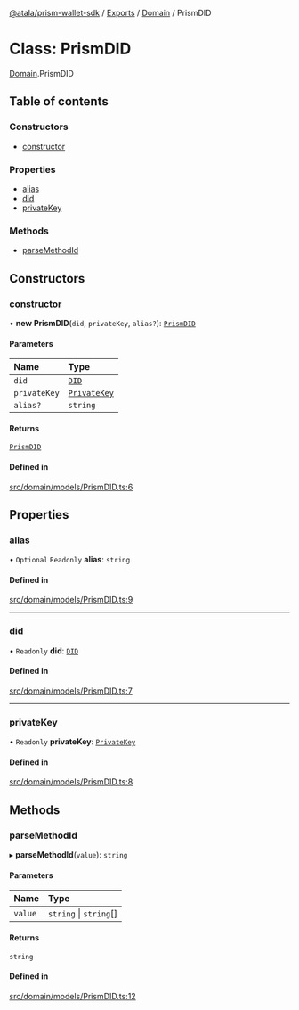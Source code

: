 [@atala/prism-wallet-sdk](../README.md) / [Exports](../modules.md) / [Domain](../modules/Domain.md) / PrismDID

# Class: PrismDID

[Domain](../modules/Domain.md).PrismDID

## Table of contents

### Constructors

- [constructor](Domain.PrismDID.md#constructor)

### Properties

- [alias](Domain.PrismDID.md#alias)
- [did](Domain.PrismDID.md#did)
- [privateKey](Domain.PrismDID.md#privatekey)

### Methods

- [parseMethodId](Domain.PrismDID.md#parsemethodid)

## Constructors

### constructor

• **new PrismDID**(`did`, `privateKey`, `alias?`): [`PrismDID`](Domain.PrismDID.md)

#### Parameters

| Name | Type |
| :------ | :------ |
| `did` | [`DID`](Domain.DID.md) |
| `privateKey` | [`PrivateKey`](Domain.PrivateKey.md) |
| `alias?` | `string` |

#### Returns

[`PrismDID`](Domain.PrismDID.md)

#### Defined in

[src/domain/models/PrismDID.ts:6](https://github.com/hyperledger/identus-edge-agent-sdk-ts/blob/382b1c7b46001b3d4171eaa2010aa8f9482d27e8/src/domain/models/PrismDID.ts#L6)

## Properties

### alias

• `Optional` `Readonly` **alias**: `string`

#### Defined in

[src/domain/models/PrismDID.ts:9](https://github.com/hyperledger/identus-edge-agent-sdk-ts/blob/382b1c7b46001b3d4171eaa2010aa8f9482d27e8/src/domain/models/PrismDID.ts#L9)

___

### did

• `Readonly` **did**: [`DID`](Domain.DID.md)

#### Defined in

[src/domain/models/PrismDID.ts:7](https://github.com/hyperledger/identus-edge-agent-sdk-ts/blob/382b1c7b46001b3d4171eaa2010aa8f9482d27e8/src/domain/models/PrismDID.ts#L7)

___

### privateKey

• `Readonly` **privateKey**: [`PrivateKey`](Domain.PrivateKey.md)

#### Defined in

[src/domain/models/PrismDID.ts:8](https://github.com/hyperledger/identus-edge-agent-sdk-ts/blob/382b1c7b46001b3d4171eaa2010aa8f9482d27e8/src/domain/models/PrismDID.ts#L8)

## Methods

### parseMethodId

▸ **parseMethodId**(`value`): `string`

#### Parameters

| Name | Type |
| :------ | :------ |
| `value` | `string` \| `string`[] |

#### Returns

`string`

#### Defined in

[src/domain/models/PrismDID.ts:12](https://github.com/hyperledger/identus-edge-agent-sdk-ts/blob/382b1c7b46001b3d4171eaa2010aa8f9482d27e8/src/domain/models/PrismDID.ts#L12)
